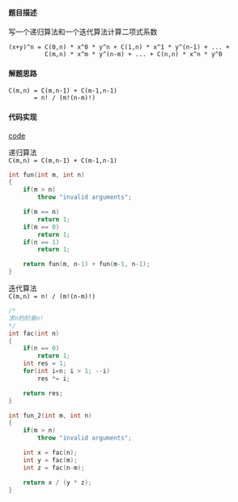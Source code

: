 #### 题目描述
写一个递归算法和一个迭代算法计算二项式系数  
```
(x+y)^n = C(0,n) * x^0 * y^n + C(1,n) * x^1 * y^(n-1) + ... +   
          C(m,n) * x^m * y^(n-m) + ... + C(n,n) * x^n * y^0
```

#### 解题思路
```
C(m,n) = C(m,n-1) + C(m-1,n-1)  
       = n! / (m!(n-m)!)
```

#### 代码实现

[code](/BacktrackingRecursive/binomial_coefficient.cpp)

递归算法  
`C(m,n) = C(m,n-1) + C(m-1,n-1)`

```cpp
int fun(int m, int n)
{
	if(m > n)
		throw "invalid arguments";

	if(m == n)
		return 1;
	if(m == 0)
		return 1;
	if(n == 1)
		return 1;

	return fun(m, n-1) + fun(m-1, n-1);
}

```

迭代算法  
`C(m,n) = n! / (m!(n-m)!)`

```cpp
/*
求n的阶乘n!
*/
int fac(int n)
{
	if(n == 0)
		return 1;
	int res = 1;
	for(int i=n; i > 1; --i)
		res *= i;

	return res;
}

int fun_2(int m, int n)
{
	if(m > n)
		throw "invalid arguments";

	int x = fac(n);
	int y = fac(m);
	int z = fac(n-m);

	return x / (y * z);
}
```